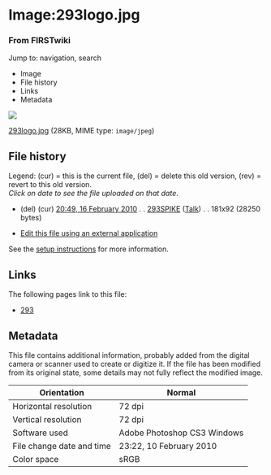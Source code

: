 

# Image:293logo.jpg

### From FIRSTwiki

Jump to: navigation, search

  * Image
  * File history
  * Links
  * Metadata

![](/media/9/9f/293logo.jpg)

[293logo.jpg](/media/9/9f/293logo.jpg "293logo.jpg" ) (28KB, MIME type:
`image/jpeg`)

## File history

Legend: (cur) = this is the current file, (del) = delete this old version,
(rev) = revert to this old version.  
_Click on date to see the file uploaded on that date_.

  * (del) (cur) [20:49, 16 February 2010](/media/9/9f/293logo.jpg "/media/9/9f/293logo.jpg" ) . . [293SPIKE](/index.php?title=User:293SPIKE&action=edit "User:293SPIKE" ) ([Talk](/index.php?title=User_talk:293SPIKE&action=edit "User talk:293SPIKE" )) . . 181x92 (28250 bytes)
  

  * [Edit this file using an external application](/index.php?title=Image:293logo.jpg&action=edit&externaledit=true&mode=file "Image:293logo.jpg" )

See the [setup
instructions](http://meta.wikimedia.org/wiki/Help:External_editors
"http://meta.wikimedia.org/wiki/Help:External_editors" ) for more information.

## Links

The following pages link to this file:

  * [293](/index.php/293 "293" )

## Metadata

This file contains additional information, probably added from the digital
camera or scanner used to create or digitize it. If the file has been modified
from its original state, some details may not fully reflect the modified
image.

Orientation |  Normal  
---|---  
Horizontal resolution |  72 dpi  
Vertical resolution |  72 dpi  
Software used |  Adobe Photoshop CS3 Windows  
File change date and time |  23:22, 10 February 2010  
Color space |  sRGB  
  
